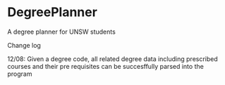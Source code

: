 # DegreePlanner
 A degree planner for UNSW students

Change log

12/08:  Given a degree code, all related degree data including prescribed courses and their pre requisites
        can be succesffully parsed into the program